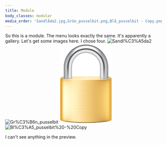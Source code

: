 ```yaml
---
title: Module
body_classes: modular
media_order: 'Sandlåda2.jpg,Grön_pusselbit.png,Blå_pusselbit - Copy.png,Gold_Lock_PNG_Clip_Art-1402.png'
---
```


So this is a module.
The menu looks exactly the same. It's apparently a gallery. Let's get some images here. I chose four.
![Sandl%C3%A5da2](Sandl%C3%A5da2.jpg "Sandl%C3%A5da2")
![Gr%C3%B6n_pusselbit](Gr%C3%B6n_pusselbit.png "Gr%C3%B6n_pusselbit")
![Gold_Lock_PNG_Clip_Art-1402](Gold_Lock_PNG_Clip_Art-1402.png "Gold_Lock_PNG_Clip_Art-1402")
![Bl%C3%A5_pusselbit%20-%20Copy](Bl%C3%A5_pusselbit%20-%20Copy.png "Bl%C3%A5_pusselbit%20-%20Copy")

I can't see anything in the preview.
